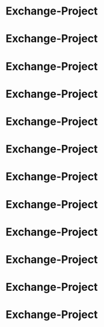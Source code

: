 # Exchange-Project
# Exchange-Project
# Exchange-Project
# Exchange-Project
# Exchange-Project
# Exchange-Project
# Exchange-Project
# Exchange-Project
# Exchange-Project
# Exchange-Project
# Exchange-Project
# Exchange-Project
